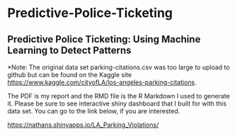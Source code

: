 # Predictive-Police-Ticketing

## Predictive Police Ticketing:  Using Machine Learning to Detect Patterns
*Note: The original data set parking-citations.csv was too large to upload to github but can be found on the Kaggle site https://www.kaggle.com/cityofLA/los-angeles-parking-citations. 

The PDF is my report and the RMD file is the R Markdown I used to generate it. Please be sure to see interactive shiny dashboard that I built for with this data set.
You can go to the link below, if you are interested.

https://nathans.shinyapps.io/LA_Parking_Violations/


